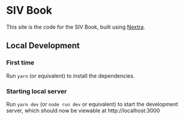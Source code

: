 # SIV Book

This site is the code for the SIV Book, built using [Nextra](https://nextra.site).

## Local Development

### First time
Run `yarn` (or equivalent) to install the dependencies.

### Starting local server
Run `yarn dev` (or `node run dev` or equivalent) to start the development server, which should now be viewable at http://localhost:3000
